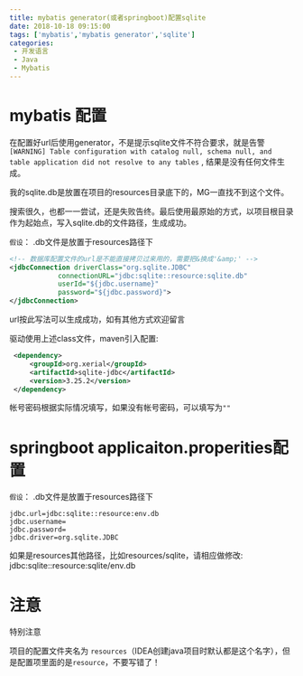 ```yaml
---
title: mybatis generator(或者springboot)配置sqlite
date: 2018-10-18 09:15:00
tags: ['mybatis','mybatis generator','sqlite']
categories: 
 - 开发语言
 - Java
 - Mybatis
---
```


# mybatis 配置

在配置好url后使用generator，不是提示sqlite文件不符合要求，就是告警`[WARNING] Table configuration with catalog null, schema null, and table application did not resolve to any tables` , 结果是没有任何文件生成。

我的sqlite.db是放置在项目的resources目录底下的，MG一直找不到这个文件。

搜索很久，也都一一尝试，还是失败告终。最后使用最原始的方式，以项目根目录作为起始点，写入sqlite.db的文件路径，生成成功。

`假设`： .db文件是放置于resources路径下

```xml
<!-- 数据库配置文件的url是不能直接拷贝过来用的，需要把&换成'&amp;' -->
<jdbcConnection driverClass="org.sqlite.JDBC"
            connectionURL="jdbc:sqlite::resource:sqlite.db"
            userId="${jdbc.username}"
            password="${jdbc.password}">
</jdbcConnection>
```

url按此写法可以生成成功，如有其他方式欢迎留言

驱动使用上述class文件，maven引入配置:

```xml
 <dependency>
     <groupId>org.xerial</groupId>
     <artifactId>sqlite-jdbc</artifactId>
     <version>3.25.2</version>
 </dependency>
```

帐号密码根据实际情况填写，如果没有帐号密码，可以填写为`""`


# springboot applicaiton.properities配置

`假设`： .db文件是放置于resources路径下

    jdbc.url=jdbc:sqlite::resource:env.db
    jdbc.username=
    jdbc.password=
    jdbc.driver=org.sqlite.JDBC

如果是resources其他路径，比如resources/sqlite，请相应做修改: jdbc:sqlite::resource:sqlite/env.db

# 注意 

特别注意 


项目的配置文件夹名为 `resources`（IDEA创建java项目时默认都是这个名字），但是配置项里面的是`resource`，不要写错了！

